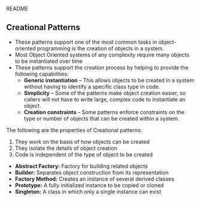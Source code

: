 README

## Creational Patterns

- These patterns support one of the most common tasks in object-oriented programming is the creation of objects in a system.
- Most Object Oriented systems of any complexity require many objects to be instantiated over time
- These patterns support the creation process by helping to provide the following capabilities:
    +   **Generic instantiation** – This allows objects to be created in a system without having to identify a specific class type in code.
    +   **Simplicity** – Some of the patterns make object creation easier, so callers will not have to write large, complex code to instantiate an object.
    +   **Creation constraints** – Some patterns enforce constraints on the type or number of objects that can be created within a system.

The following are the properties of Creational patterns:
1. They work on the basis of how objects can be created
2. They isolate the details of object creation
3. Code is independent of the type of object to be created

  + **Abstract Factory:** Factory for building related objects
  + **Builder:** Separates object construction from its representation
  + **Factory Method:** Creates an instance of several derived classes
  + **Prototype:** A fully initialized instance to be copied or cloned
  + **Singleton:** A class in which only a single instance can exist
